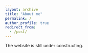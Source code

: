 ```yaml
---
layout: archive
title: "About me"
permalink: /
author_profile: true
redirect_from:
  - /post/
---
```

The website is still under constructing.
